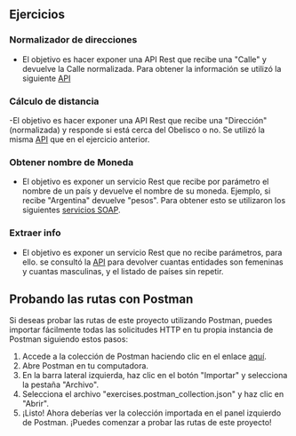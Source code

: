 ## Ejercicios

### Normalizador de direcciones
- El objetivo es hacer exponer una API Rest que recibe una "Calle" y devuelve la Calle normalizada. Para obtener la información se utilizó la siguiente [API](https://datosgobar.github.io/georef-ar-api/addresses/)
### Cálculo de distancia
-El objetivo es hacer exponer una API Rest que recibe una "Dirección" (normalizada) y responde si está
cerca del Obelisco o no. Se utilizó la misma [API](https://datosgobar.github.io/georef-ar-api/addresses/) que en el ejercicio anterior.
### Obtener nombre de Moneda
- El objetivo es exponer un servicio Rest que recibe por parámetro el nombre de un país y
devuelve el nombre de su moneda. Ejemplo, si recibe "Argentina" devuelve "pesos". Para obtener esto se utilizaron los siguientes [servicios SOAP](http://webservices.oorsprong.org/websamples.countryinfo/CountryInfoService.wso?WSDL).
### Extraer info
- El objetivo es exponer un servicio Rest que no recibe parámetros, para ello. se consultó la [API](https://627303496b04786a09002b27.mockapi.io/mock/sucursales) para devolver cuantas entidades son femeninas y cuantas masculinas, y el
listado de países sin repetir.

## Probando las rutas con Postman

Si deseas probar las rutas de este proyecto utilizando Postman, puedes importar fácilmente todas las solicitudes HTTP en tu propia instancia de Postman siguiendo estos pasos:

1. Accede a la colección de Postman haciendo clic en el enlace [aquí](postmanConfig/exercises.postman_collection.json).
2. Abre Postman en tu computadora.
3. En la barra lateral izquierda, haz clic en el botón "Importar" y selecciona la pestaña "Archivo".
4. Selecciona el archivo "exercises.postman_collection.json" y haz clic en "Abrir".
5. ¡Listo! Ahora deberías ver la colección importada en el panel izquierdo de Postman. ¡Puedes comenzar a probar las rutas de este proyecto!
